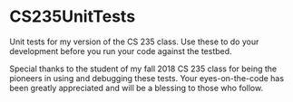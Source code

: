 # CS235UnitTests
Unit tests for my version of the CS 235 class. Use these to do your development before you run your code against the testbed.

Special thanks to the student of my fall 2018 CS 235 class for being the pioneers in using and debugging these tests. Your eyes-on-the-code has been greatly appreciated and will be a blessing to those who follow. 
